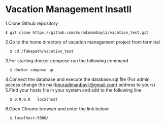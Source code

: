 Vacation Management Insatll
================

1.Clone Github repository
  ```
  $ git clone https://github.com/muradimanbayli/vacation_test.git
  ```
2.Go to the home directory of vacation management project from terminal
```
  $ cd /fakepath/vacation_test
```  
3.For starting docker compose run the following command
```
  $ docker-compose up
```  
4.Connect the database and execute the database.sql file (For admin access change the mail(muradimanbayli@gmail.com) address to yours)<br/>
5.Find your hosts file in your system and add to the following line
```
  $ 0.0.0.0   localhost
```  
6.Open Chrome browser and enter the link below:
```
  $ localhost:5000/
```
